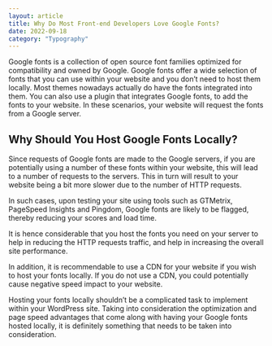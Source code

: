 ```yaml
---
layout: article
title: Why Do Most Front-end Developers Love Google Fonts?
date: 2022-09-18
category: "Typography"
---
```


Google fonts is a collection of open source font families optimized for compatibility and owned by Google. Google fonts offer a wide selection of fonts that you can use within your website and you don’t need to host them locally. Most themes nowadays actually do have the fonts integrated into them. You can also use a plugin that integrates Google fonts, to add the fonts to your website. In these scenarios, your website will request the fonts from a Google server.

<!-- excerpt -->

## Why Should You Host Google Fonts Locally?

Since requests of Google fonts are made to the Google servers, if you are potentially using a number of these fonts within your website, this will lead to a number of requests to the servers. This in turn will result to your website being a bit more slower due to the number of HTTP requests.

In such cases, upon testing your site using tools such as GTMetrix, PageSpeed Insights and Pingdom, Google fonts are likely to be flagged, thereby reducing your scores and load time.

It is hence considerable that you host the fonts you need on your server to help in reducing the HTTP requests traffic, and help in increasing the overall site performance.

In addition, it is recommendable to use a CDN for your website if you wish to host your fonts locally. If you do not use a CDN, you could potentially cause negative speed impact to your website.

Hosting your fonts locally shouldn’t be a complicated task to implement within your WordPress site. Taking into consideration the optimization and page speed advantages that come along with having your Google fonts hosted locally, it is definitely something that needs to be taken into consideration.
